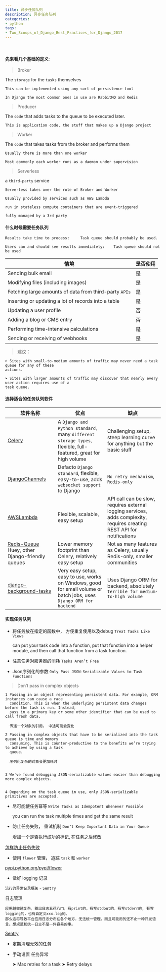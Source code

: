 ```yaml
---
title: 异步任务队列 
description: 异步任务队列 
categories:
- python
tags:
- Two_Scoops_of_Django_Best_Practices_for_Django_2017
---
```



<br>

#### 先来看几个基础的定义:

> Broker  

The `storage` for the `tasks` themselves


    This can be implemented using any sort of persistence tool
    
    In Django the most common ones in use are RabbitMQ and Redis


> Producer 

The `code` that adds tasks to the queue to be executed later.

    This is application code, the stuff that makes up a Django project


> Worker

The `code` that takes tasks from the broker and performs them


    Usually there is more than one worker
    
    Most commonly each worker runs as a daemon under supervision
    
    
> Serverless

a `third-party` service

    Serverless takes over the role of Broker and Worker
    
    Usually provided by services such as AWS Lambda 
    
    run in stateless compute containers that are event-triggered
    
    fully managed by a 3rd party
    


#### 什么时候需要任务队列


    Results take time to process:     Task queue should probably be used.
    
    Users can and should see results immediately:    Task queue should not be used


|情境|是否使用|
|---|---|
|Sending bulk email|是|
|Modifying files (including images)|是|
|Fetching large amounts of data from third-party `APIs`|是|
|Inserting or updating a lot of records into a table|是|
|Updating a user profile|否|
|Adding a blog or CMS entry|否|
|Performing time-intensive calculations |是|
|Sending or receiving of webhooks |是|


> 建议：

    ➤ Sites with small-to-medium amounts of traffic may never need a task queue for any of these
    actions.
    
    ➤ Sites with larger amounts of traffic may discover that nearly every user action requires use of a
    task queue.


#### 选择适合的任务队列软件


|软件名称|优点|缺点|
|---|---|---|
|[Celery](http://www.celeryproject.org/)|A `Django and Python standard`, many `different storage types`, flexible, full-featured, great for high volume|Challenging setup, steep learning curve for anything but the basic stuff|
|[DjangoChannels](https://channels.readthedocs.io/en/latest/)|Defacto `Django standard`, flexible, easy-to-use, adds `websocket support` to Django|`No retry mechanism`, `Redis-only`|
|[AWSLambda](https://aws.amazon.com/cn/lambda/)|Flexible, scalable, easy setup|API call can be slow, requires external logging services, adds complexity, requires creating REST API for notifications|
|[Redis-Queue](http://python-rq.org/) Huey, other Django-friendly queues |Lower memory footprint than Celery, relatively easy setup|Not as many features as Celery, usually Redis-only, smaller communities|
|[django-background-tasks](https://github.com/arteria/django-background-tasks)|Very easy setup, easy to use, works on Windows, good for small volume or batch jobs, uses `Django ORM for backend`|Uses Django ORM for backend, absolutely `terrible for medium-to-high volume`|




#### 实现任务队列

- 将任务放在指定的函数中， 方便重复使用以及debug `Treat Tasks Like Views`
    
     
    can put your task code into a function, put that function into a helper module, and then call that
    function from a task function.


- 注意任务对服务器的消耗 `Tasks Aren’t Free`

- Json序列化的参数 `Only Pass JSON-Serializable Values to Task Functions`


> Don’t pass in complex objects

    
    1 Passing in an object representing persistent data. For example, ORM instances can cause a race
      condition. This is when the underlying persistent data changes before the task is run. Instead,
      pass in a primary key or some other identifier that can be used to call fresh data.
      
      传递一个对象的引用， 中途可能会变化
    
    2 Passing in complex objects that have to be serialized into the task queue is time and memory
      consuming. This is counter-productive to the benefits we’re trying to achieve by using a task
      queue.
      
      序列化复杂的对象会更加耗时
      
    
    3 We’ve found debugging JSON-serializable values easier than debugging more complex objects.
    
    
    4 Depending on the task queue in use, only JSON-serializable primitives are accepted.



- 尽可能使任务幂等 `Write Tasks as Idempotent Whenever Possible`

    
    you can run the task multiple times and get the same result
    

- 防止任务失败， 重试机制 `Don’t Keep Important Data in Your Queue`
    
    
    增加一个是否执行成功的标记, 在任务之后修改


[怎样防止任务失败](https://www.caktusgroup.com/blog/2016/10/18/dont-keep-important-data-your-celery-queue/)


- 使用 `flower` 管理， 追踪 `task` 和 `worker`

[pypi.python.org/pypi/flower](https://pypi.org/project/flower/)


- 做好 logging 记录

`流行的异常记录框架` - `Sentry`

日志管理 

    应用越做越复杂，输出日志五花八门，有print的，有写stdout的，有写stderr的, 有写logging的，也有自定义xxx.log的。
    那么这将导致平台应用日志分布在各个地方，无法统一管理。而且可能用的还不止一种开发语言，想规范和统一日志不是一件容易的事。
    
[Sentry](https://docs.sentry.io/)

- 定期清理无效的任务


- 手动设置 任务异常

    
    ➤ Max retries for a task
    ➤ Retry delays